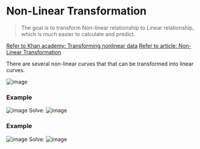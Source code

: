 # Non-Linear Transformation

> The goal is to transform Non-linear relationship to Linear relationship, which is much easier to calculate and predict.

[Refer to Khan academy: Transforming nonlinear data](https://www.khanacademy.org/math/ap-statistics/inference-slope-linear-regression/modal/v/transforming-nonlinear-data)
[Refer to article: Non-Linear Transformation](https://people.revoledu.com/kardi/tutorial/Regression/nonlinear/NonLinearTransformation.htm)

There are several non-linear curves that that can be transformed into linear curves.

![image](https://user-images.githubusercontent.com/14041622/45809010-c0a94f00-bcf9-11e8-91fc-1c41471086c2.png)


### Example
![image](https://user-images.githubusercontent.com/14041622/45865272-8a2e0b80-bdaf-11e8-98c1-7496af5bd863.png)
Solve:
![image](https://user-images.githubusercontent.com/14041622/45865275-8e5a2900-bdaf-11e8-913e-f99b7cb1ba6b.png)


### Example
![image](https://user-images.githubusercontent.com/14041622/45865602-9d8da680-bdb0-11e8-8c02-9e51d539b0d1.png)
Solve:
![image](https://user-images.githubusercontent.com/14041622/45865615-aed6b300-bdb0-11e8-9733-6403a8de3397.png)

